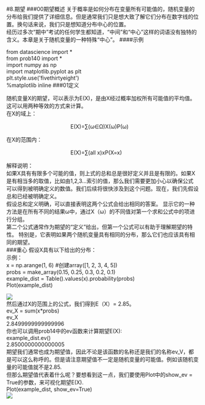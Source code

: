 #8.期望
###00期望概述
关于概率是如何分布在变量所有可能值的，随机变量的分布给我们提供了详细信息。但是通常我们只是想大致了解它们分布在数字线的位置。换句话来说，我们只是想知道分布中心的位置。  
经历过多次“期中”考试的任何学生都知道，“中间”和“中心”这样的词语没有独特的含义。本章是关于随机变量的一种特殊“中心”。
####示例

from datascience import *  
from prob140 import *  
import numpy as np  
import matplotlib.pyplot as plt  
plt.style.use('fivethirtyeight')  
%matplotlib inline
###01定义

随机变量X的期望，可以表示为E(X)，是由X经过概率加权所有可能值的平均值。这可以用两种等效的方式来计算。  
在X的域上：
  
　　　　　　　　　　　　E(X)=∑(ω∈Ω)X(ω)P(ω)  

在X的范围内：　　

　　　　　　　　　　　　E(X)=∑(all x)xP(X=x)

 
解释说明：  
如果X具有有限多个可能的值，则上式的总和总是很好定义并且是有限的。如果X是有相当多的取值，比如由1,2,3...索引的值，那么我们需要更加小心以确保公式可以得到被明确定义的数值。我们后续将很快涉及到这个问题。现在，我们先假设总和已经被明确定义。  
假设总和定义明确，可以直接表明这两个公式会给出相同的答案。 显示它的一种方法是在所有不同的结果ω中，通过X（ω）的不同值对第一个求和公式中的项进行分组。  
第二个公式通常作为期望的“定义”给出，但第一个公式可以有助于理解期望的特性。 特别是，它表明如果两个随机变量具有相同的分布，那么它们也应该具有相同的期望。  
###重心
假设X具有以下给出的分布：  
示例：  
x = np.arange(1, 6)  #创建array([1, 2, 3, 4, 5])  
probs = make_array(0.15, 0.25, 0.3, 0.2, 0.1)  
example_dist = Table().values(x).probability(probs)  
Plot(example_dist)


   
![](https://i.imgur.com/0L64UxZ.png)  
然后通过X的范围上的公式，我们得到E（X）= 2.85。  
ev_X = sum(x*probs)  
ev_X  
2.8499999999999996  
你也可以调用prob14中的ev函数来计算期望E(X):  
example_dist.ev()  
2.8500000000000005  
期望我们通常也成为期望值，因此不论是该函数的名称还是我们的名称ev_V，都是可以这么称呼的。但是请注意期望值不一定是随机变量的可能值。例如该随机变量的可能值就不是2.85.  
但那么期望值代表着什么呢？要想看到这一点，我们要使用Plot中的show_ev = True的参数，来可视化期望E(X).  
Plot(example_dist, show_ev=True)  
![](https://i.imgur.com/nFNFMj9.png)

